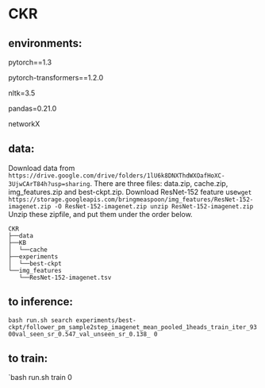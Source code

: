 # CKR
## environments:

pytorch==1.3

pytorch-transformers==1.2.0

nltk=3.5

pandas=0.21.0

networkX

## data:
Download data from `https://drive.google.com/drive/folders/1lU6k8DNXThdWXOafHoXC-3UjwCArT84h?usp=sharing`. There are three files: data.zip, cache.zip, img_features.zip and best-ckpt.zip. 
Download ResNet-152 feature use`wget https://storage.googleapis.com/bringmeaspoon/img_features/ResNet-152-imagenet.zip -O ResNet-152-imagenet.zip
unzip ResNet-152-imagenet.zip`
Unzip these zipfile, and put them under the order below.
```
CKR
├──data
├──KB
│  └──cache
├──experiments
│  └──best-ckpt
└──img_features
   └──ResNet-152-imagenet.tsv 
```

## to inference:
`bash run.sh search experiments/best-ckpt/follower_pm_sample2step_imagenet_mean_pooled_1heads_train_iter_9300val_seen_sr_0.547_val_unseen_sr_0.138_ 0`


## to train:
`bash run.sh train 0

